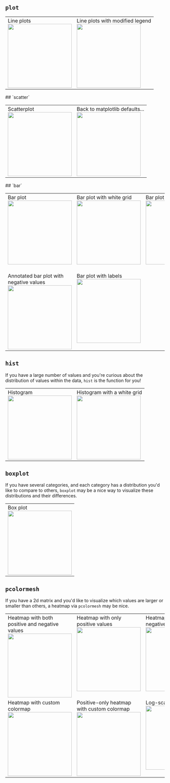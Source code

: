 ## `plot`
<table>
  <tr height="207" valign="top">
    <td>Line plots<br><a href="https://github.com/olgabot/prettyplotlib/wiki/Examples-with-code#plot-lines-eg-time-series-with-a-legend"><img src="https://raw.github.com/olgabot/prettyplotlib/master/ipython_notebooks/plot_prettyplotlib_default.png" width="202"></a></td>
    <td>Line plots with modified legend<br><a href="https://github.com/olgabot/prettyplotlib/wiki/Examples-with-code#legend-parameters"><img src="https://raw.github.com/olgabot/prettyplotlib/master/ipython_notebooks/plot_prettyplotlib_legend_lower_left.png" width="202"></a></td>
  </tr>
</table>
## `scatter`
<table>
  <tr height="207" valign="top">
    <td>Scatterplot<br><a href="https://github.com/olgabot/prettyplotlib/wiki/Examples-with-code#scatter-points"><img src="https://raw.github.com/olgabot/prettyplotlib/master/ipython_notebooks/scatter_prettyplotlib_default.png" width="202"></a></td>
    <td>Back to matplotlib defaults...<br><a href="https://github.com/olgabot/prettyplotlib/wiki/Examples-with-code#back-to-matplotlib-style-scatterplots"><img src="https://raw.github.com/olgabot/prettyplotlib/master/ipython_notebooks/scatter_prettyplotlib_back_to_matplotlib_default.png" width="202"></a></td>
  </tr>
</table>
## `bar`

<table>
  <tr height="207" valign="top">
    <td>Bar plot<br><a href="https://github.com/olgabot/prettyplotlib/wiki/Examples-with-code#bar"><img src="https://raw.github.com/olgabot/prettyplotlib/master/ipython_notebooks/bar_prettyplotlib_default.png" width="202"></a></td>
    <td>Bar plot with white grid<br><a href="https://github.com/olgabot/prettyplotlib/wiki/Examples-with-code#bar-with-a-white-grid-to-erase-and-yet-add-information"><img src="https://raw.github.com/olgabot/prettyplotlib/master/ipython_notebooks/bar_prettyplotlib_grid.png" width="202"></a></td>
    <td>Bar plot with annotation<br><a href="https://github.com/olgabot/prettyplotlib/wiki/Examples-with-code#bar-with-value-annotation-on-each-bar"><img src="https://raw.github.com/olgabot/prettyplotlib/master/ipython_notebooks/bar_prettyplotlib_grid_annotated.png" width="202"></a></td>
    <td>Bar plot with arbitrary annotation<br><a href="https://github.com/olgabot/prettyplotlib/wiki/Examples-with-code#bar-with-arbitrary-annotation"><img src="https://raw.github.com/olgabot/prettyplotlib/master/ipython_notebooks/bar_prettyplotlib_grid_annotated_user_labeled.png" width="202"></a></td>
  </tr>
  <tr height="207" valign="top">
    <td>Annotated bar plot with negative values<br><a href="https://github.com/olgabot/prettyplotlib/wiki/Examples-with-code#bar-correctly-annotates-negative-values"><img src="https://raw.github.com/olgabot/prettyplotlib/master/ipython_notebooks/bar_nucleotide_counts.png" width="202"></a></td>
    <td>Bar plot with labels<br><a href="https://github.com/olgabot/prettyplotlib/wiki/Examples-with-code#bar-with-each-bar-labeled-on-x-axis"><img src="https://raw.github.com/olgabot/prettyplotlib/master/ipython_notebooks/bar_prettyplotlib_grid_annotated_labeled.png" width="202"></a></td>
  </tr>
</table>

## `hist`

If you have a large number of values and you're curious about the distribution of values within the data, `hist` is the function for you!

<table>
  <tr height="207" valign="top">
    <td>Histogram<br><a href="https://github.com/olgabot/prettyplotlib/wiki/Examples-with-code#hist"><img src="https://raw.github.com/olgabot/prettyplotlib/master/ipython_notebooks/hist_prettyplotlib_default.png" width="202"></a></td>
    <td>Histogram with a white grid<br><a href="https://github.com/olgabot/prettyplotlib/wiki/Examples-with-code#back-to-matplotlib-style-scatterplots"><img src="https://raw.github.com/olgabot/prettyplotlib/master/ipython_notebooks/hist_prettyplotlib_grid.png" width="202"></a></td>
  </tr>
</table>


## `boxplot`

If you have several categories, and each category has a distribution you'd like to compare to others, `boxplot` may be a nice way to visualize these distributions and their differences.

<table>
  <tr height="207" valign="top">
    <td>Box plot<br><a href="https://github.com/olgabot/prettyplotlib/wiki/Examples-with-code#boxplot"><img src="https://raw.github.com/olgabot/prettyplotlib/master/ipython_notebooks/boxplot_prettyplotlib_default.png" width="202"></a></td>
  </tr>
</table>

## `pcolormesh`

If you have a 2d matrix and you'd like to visualize which values are larger or smaller than others, a heatmap via `pcolormesh` may be nice.

<table>
  <tr height="207" valign="top">
    <td>Heatmap with both positive and negative values<br><a href="https://github.com/olgabot/prettyplotlib/wiki/Examples-with-code#pcolormesh-heatmaps"><img src="https://raw.github.com/olgabot/prettyplotlib/master/ipython_notebooks/pcolormesh_prettyplotlib_default.png" width="202"></a></td>
    <td>Heatmap with only positive values<br><a href="https://github.com/olgabot/prettyplotlib/wiki/Examples-with-code#pcolormesh-positive-only-data"><img src="https://raw.github.com/olgabot/prettyplotlib/master/ipython_notebooks/pcolormesh_prettyplotlib_positive.png" width="202"></a></td>
    <td>Heatmap with only negative values<br><a href="https://github.com/olgabot/prettyplotlib/wiki/Examples-with-code#pcolormesh-negative-only-data"><img src="https://raw.github.com/olgabot/prettyplotlib/master/ipython_notebooks/pcolormesh_prettyplotlib_negative.png" width="202"></a></td>
    <td>Heatmap with x- and y-labels<br><a href="https://github.com/olgabot/prettyplotlib/wiki/Examples-with-code#pcolormesh-with-labels"><img src="https://raw.github.com/olgabot/prettyplotlib/master/ipython_notebooks/pcolormesh_prettyplotlib_labels.png" width="202"></a></td>
  </tr>
  <tr height="207" valign="top">
    <td>Heatmap with custom colormap<br><a href="https://github.com/olgabot/prettyplotlib/wiki/Examples-with-code#pcolormesh-custom-diverging-colormaps"><img src="https://raw.github.com/olgabot/prettyplotlib/master/ipython_notebooks/pcolormesh_prettyplotlib_labels_other_cmap_diverging.png" width="202"></a></td>
    <td>Positive-only heatmap with custom colormap<br><a href="https://github.com/olgabot/prettyplotlib/wiki/Examples-with-code#pcolormesh-custom-sequential-colormaps"><img src="https://raw.github.com/olgabot/prettyplotlib/master/ipython_notebooks/pcolormesh_prettyplotlib_labels_other_cmap_sequential.png" width="202"></a></td>
    <td>Log-scaled heatmap<br><a href="https://github.com/olgabot/prettyplotlib/wiki/Examples-with-code#pcolormesh-log-scaling"><img src="https://raw.github.com/olgabot/prettyplotlib/master/ipython_notebooks/pcolormesh_prettyplotlib_labels_lognorm.png" width="202"></a></td>
  </tr>
</table>
